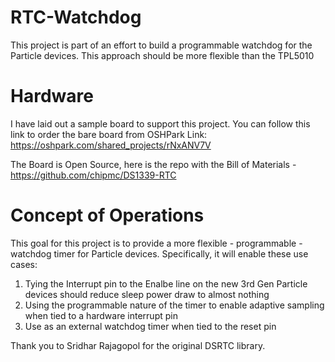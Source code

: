 # RTC-Watchdog

This project is part of an effort to build a programmable watchdog for the Particle devices.  This approach should be more flexible than the TPL5010

# Hardware 

I have laid out a sample board to support this project. You can follow this link to order the bare board from OSHPark
Link: https://oshpark.com/shared_projects/rNxANV7V

The Board is Open Source, here is the repo with the Bill of Materials - https://github.com/chipmc/DS1339-RTC

# Concept of Operations

This goal for this project is to provide a more flexible - programmable - watchdog timer for Particle devices.  Specifically, it will enable these use cases:

1) Tying the Interrupt pin to the Enalbe line on the new 3rd Gen Particle devices should reduce sleep power draw to almost nothing
2) Using the programmable nature of the timer to enable adaptive sampling when tied to a hardware interrupt pin
3) Use as an external watchdog timer when tied to the reset pin

Thank you to Sridhar Rajagopol for the original DSRTC library.
